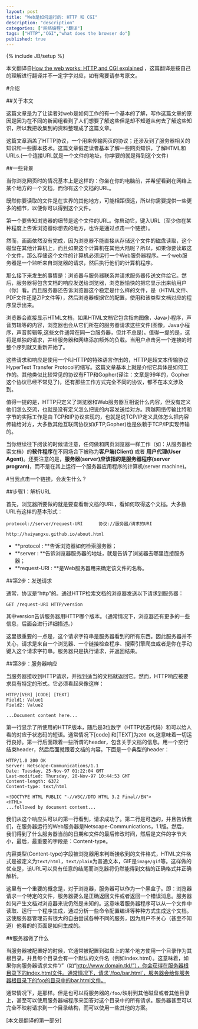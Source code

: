 ```yaml
---
layout: post
title: "Web是如何运行的: HTTP 和 CGI"
description: "description"
categories: ["网络编程","翻译"]
tags: ["HTTP","CGI","what does the browser do"]
published: true
---
```

{% include JB/setup %} 

本文翻译自[How the web works: HTTP and CGI explained][1] ，这篇翻译是按自己的理解进行翻译并不一定字字对应，如有需要请参考原文。

#介绍

##关于本文

这篇文章是为了让读者对web是如何工作的有一个基本的了解，写作这篇文章的原因是因为在不同的新闻组看到了人们想要了解这些但是却不知道从何去了解这些知识，所以我把收集到的资料整理成了这篇文章。

这篇文章涵盖了HTTP协议，一个用来传输网页的协议；还涉及到了服务器相关的知识和一些脚本技术。这篇文章假定读者基本了解一些网页知识，了解HTML和URLs.(一个连接URL就是一个文件的地址，你学要的就是得到这个文件)


##一些背景

当你浏览网页时的情况基本上是这样的：你坐在你的电脑前，并希望看到在网络上某个地方的一个文档，而你有这个文档的URL。

既然你要读取的文件是在世界的其他地方，可能相距很远，所以你需要提供一些更多的细节，以便你可以得到这个文件。

第一个要告知浏览器的细节是这个文件的URL。你启动它，键入URL（至少你在某种程度上告诉浏览器你想去的地方，也许是通过点击一个链接）。

然而，画面依然没有完成，因为浏览器不能直接从存储这个文件的磁盘读取，这个磁盘在其他计算机上，而且如果这个计算机在其他大陆呢？所以，如果你要读取这个文件，那么存储这个文件的计算机必须运行一个Web服务器程序。一个web服务器是一个监听来自浏览器的请求，然后执行他们的计算机程序。

那么接下来发生的事情是：浏览器与服务器联系并请求服务器传送文件给它。然后，服务器将包含文档的响应发送给浏览器，浏览器愉快的把它显示出来给用户（你）看。而且服务器还告诉浏览器这个稳定是什么样的文件，是（HTML文件、PDF文件还是ZIP文件等），然后浏览器根据它的配置，使用和该类型文档对应的程序显示出来。

浏览器会直接显示HTML文档，如果HTML文档它包含指向图像，Java小程序，声音剪辑等的内容，浏览器也会从它们所在的服务器请求这些文件(图像，Java小程序，声音剪辑等,这些文件通常在同一台服务器，但并不总是)。值得一提的是，这将是单独的请求，并给服务器和网络添加额外的负载。当用户点击另一个连接的时整个序列就又重新开始了。

这些请求和响应是使用一个叫HTTP的特殊语言作出的，HTTP是超文本传输协议 HyperText Transfer Protocol的缩写。这篇文章基本上就是介绍它具体是如何工作的。其他类似比较常见的协议有FTP和Gopher(译注：文章是99年的，Gopher这个协议已经不常见了)，还有那些工作方式完全不同的协议，都不在本文涉及到。

值得一提的是，HTTP只定义了浏览器和Web服务器互相说什么内容，但没有定义他们怎么交流，也就是没有定义怎么把说的内容发送给对方。跨越网络传输比特和字节的实际工作是由 TCP和IP协议实现的，也就是说TCP/IP定义具体怎么把内容传输给对方，大多数其他互联网协议如(FTP,Gopher)也是依赖于TCP/IP实现传输的。

当你继续往下阅读的时候请注意，任何做和网页浏览器一样工作（如：从服务器检索文档）的**软件程序**在不同场合下被称为**客户端(Client)** 或者 **用户代理(User Agent)**。还要注意的是，**服务器(server)**应该指的是**服务器程序(server program)**，而不是在其上运行一个服务器应用程序的计算机(server machine)。

#当我点击一个链接，会发生什么？

##步骤1：解析URL

首先，浏览器所要做的就是要查看新文档的URL，看如何取得这个文档。大多数URL有这样的基本形式：

    protocol://server/request-URI      协议://服务器/请求的URI
    
    http://haiyangxu.github.io/about.html
    

 - **protocol : **告诉浏览器如何检索服务器；
 - **server : **告诉浏览器服务器的地址，就是告诉了浏览器去哪里连接服务器；
 - **request-URI : **是Web服务器用来确定该文件的名称。

##第2步：发送请求

通常，协议是“http”的。通过HTTP检索文档的浏览器发送以下请求到服务器：

    GET /request-URI HTTP/version
    
其中version告诉服务器用HTTP哪个版本。（通常情况下，浏览器还有更多的一些信息，后面会进行详细描述。）

这里很重要的一点是，这个请求字符串是服务器看到的所有东西。因此服务器并不关心，请求是来自一个浏览器、一个链接检查程序、搜索引擎爬虫或者是你在手动键入这个请求字符串。服务器只是执行请求，并返回结果。

##第3步：服务器响应

当服务器接收到HTTP请求，并找到适当的文档就返回它。然而，HTTP响应被要求具有特定的形式。它必须看起来像这样：

    HTTP/[VER] [CODE] [TEXT]
    Field1: Value1
    Field2: Value2
    
    ...Document content here...

第一行显示了所使用的HTTP版本，随后是3位数字（HTTP状态代码）和可以给人看的对应于状态码的短语。通常情况下[code] 和[TEXT]为`200 OK`,这意味着一切运行良好。第一行后面跟着一些所谓的header，包含关于文档的信息。用一个空行结束header，然后后面就跟着文档的内容。下面是一个典型的header：

    HTTP/1.0 200 OK
    Server: Netscape-Communications/1.1
    Date: Tuesday, 25-Nov-97 01:22:04 GMT
    Last-modified: Thursday, 20-Nov-97 10:44:53 GMT
    Content-length: 6372
    Content-type: text/html
    
    <!DOCTYPE HTML PUBLIC "-//W3C//DTD HTML 3.2 Final//EN">
    <HTML>
    ...followed by document content...
    
我们从这个响应头可以的第一行看到，请求成功了。第二行是可选的，并且告诉我们，在服务器运行的Web服务器是Netscape-Communications，1.1版。然后，我们得到了什么服务器当前的日期和文件的最后修改时间，然后是文件的字节大小，最后，最重要的字段是：Content-type。

内容类型(Content-type)字段被浏览器用来判断接收到的文件格式，HTML文件格式是被定义为`text/html`，`text/plain`为普通文本，GIF是`image/gif`等。这样做的优点是，该URL可以具有任意的结尾而浏览器将仍然能得到文档的正确格式并正确解析。

这里有一个重要的概念是，对于浏览器，服务器可以作为一个黑盒子。即：浏览器请求一个特定的文件，服务器要么是正确返回文件或者返回一个错误消息。服务器如何产生文档对浏览器来说仍然是未知的。这意味着服务器程序可以从一个文件中读取、运行一个程序生成，通过分析一些命令配置编译等种种方式生成这个文档。这使服务器管理员有很大的自由尝试各种不同的服务，因为用户不关心（甚至不知道）他看的的页面是如何生成的。

##服务器做了什么

当服务器被配置好的时候，它通常被配置到磁盘上的某个地方使用一个目录作为其根目录，并且每个目录会有一个默认的文件名（例如index.html）。这意味着，如果你向服务器请求文件“/”（如“http://www.domain.tld/”），你会获得在服务器根目录下的index.html文件。通常情况下，请求`/foo/bar.html`，服务器会给你服务器根目录下的foo的目录中的bar.html文件。

通常情况下，是那样。但是也可以将服务器的`/foo/`映射到其他磁盘或者其他目录上，甚至可以使用服务器端程序来回答对这个目录中的所有请求。服务器甚至可以完全不映射请求到一个目录结构，而可以使用一些其他的方案。


[本文是翻译的第一部分]

  [1]: http://www.garshol.priv.no/download/text/http-tut.html